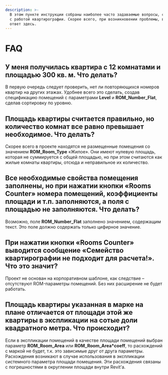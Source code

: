 ```yaml
---
description: >-
  В этом пункте инструкции собраны наиболее часто задаваемые вопросы, связанные
  с работой квартирографии. Скорее всего, при возникновении проблемы, вы найдете
  ответ здесь.
---
```


# FAQ

## У меня получилась квартира с 12 комнатами и площадью 300 кв. м. Что делать?

В первую очередь следует проверить, нет ли повторяющихся номеров квартир на других этажах. Удобнее всего это сделать, создав спецификацию помещений с параметрами **Level** и **ROM\_Number\_Flat**, сделав сортировку по уровню.

## Площадь квартиры считается правильно, но количество комнат все равно превышает необходимое. Что делать?

Скорее всего в проекте находятся не размещенные помещения со значением **ROM\_Room\_Type** «Жилое». Они имеют нулевую площадь, которая не суммируется с общей площадью, но при этом считаются как жилые комнаты квартиры, отсюда и неправильное их количество.

## Все необходимые свойства помещения заполнены, но при нажатии кнопки «Rooms Counter» номера помещений, коэффициенты площади и т.п. заполняются, а поля с площадью не заполняются. Что делать?

Возможно, поле **ROM\_Number\_Flat** заполнено значением, содержащим текст. Это поле должно содержать только цифирное значение.

## При нажатии кнопки «Rooms Counter» выводится сообщение «Семейство квартирографии не подходит для расчета!». Что это значит?

Проект не основан на корпоративном шаблоне, как следствие – отсутствуют ROM-параметры помещений. Без них расширение не будет работать.

## Площадь квартиры указанная в марке на плане отличается от площади этой же квартиры в экспликации на сотые доли квадратного метра. Что происходит?

Если в экспликации помещений в качестве площади помещений выбран параметр **ROM\_Room\_Area** или **ROM\_Room\_Area\*coeff**, то расхождений с маркой не будет, т.к. это зависимые друг от друга параметры. Расхождения возникают в случае использования в экспликации системного параметра площади помещения. Эти расхождения связаны с погрешностями в округлении площади внутри Revit’а.



